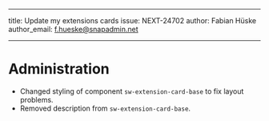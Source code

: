 ---
title: Update my extensions cards
issue: NEXT-24702
author: Fabian Hüske
author_email: f.hueske@snapadmin.net
___
# Administration
* Changed styling of component `sw-extension-card-base` to fix layout problems.
* Removed description from `sw-extension-card-base`.
